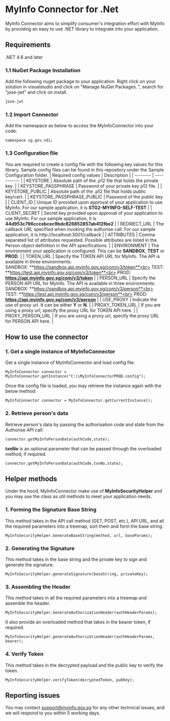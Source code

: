 # MyInfo Connector for .Net

MyInfo Connector aims to simplify consumer's integration effort with MyInfo by providing an easy to use .NET library to integrate into your application.

## Requirements

.NET 4.6 and later

### 1.1 NuGet Package Installation

Add the following nuget package to your application. Right click on your solution in visualstudio and click on "Manage NuGet Packages..", search for "jose-jwt" and click on install. 

```xml
jose-jwt
```

### 1.2 Import Connector

Add the namespace as below to access the MyInfoConnector into your code:

```.Net
namespace sg.gov.ndi;
```

### 1.3 Configuration file
You are required to create a config file with the following key values for this library. Sample config files can be found in this repository under the Sample Configuration folder.
| Required config values | Description |
| -------- | ----------- |
| KEYSTORE | Absolute path of the .p12 file that holds the private key. |
| KEYSTORE_PASSPHRASE | Password of your private key p12 file. |
| KEYSTORE_PUBLIC | Absolute path of the .p12 file that holds public key/cert.  |
| KEYSTORE_PASSPHRASE_PUBLIC | Password of the public key. |
| CLIENT_ID | Unique ID provided upon approval of your application to use MyInfo. For our sample application, it is **STG2-MYINFO-SELF-TEST** |
| CLIENT_SECRET | Secret key provided upon approval of your application to use MyInfo. For our sample application, it is **44d953c796cccebcec9bdc826852857ab412fbe2** |
| REDIRECT_URL | The callback URL specified when invoking the authorise call. For our sample application, it is http://localhost:3001/callback |
| ATTRIBUTES | Comma separated list of attributes requested. Possible attributes are listed in the Person object definition in the API specifications. |
| ENVIRONMENT | The environment your application is configured. This can be **SANDBOX**, **TEST** or **PROD**. |
| TOKEN_URL | Specify the TOKEN API URL for MyInfo. The API is available in three environments:<br> SANDBOX: **https://sandbox.api.myinfo.gov.sg/com/v3/token**<br> TEST: **https://test.api.myinfo.gov.sg/com/v3/token**<br> PROD:  **https://api.myinfo.gov.sg/com/v3/token** |
| PERSON_URL | Specify the PERSON API URL for MyInfo. The API is available in three environments:<br> SANDBOX: **https://sandbox.api.myinfo.gov.sg/com/v3/person**<br> TEST: **https://test.api.myinfo.gov.sg/com/v3/person**<br> PROD:  **https://api.myinfo.gov.sg/com/v3/person** |
| USE_PROXY | Indicate the use of proxy url. It can be either **Y** or **N**. |
| PROXY_TOKEN_URL | If you are using a proxy url, specify the proxy URL for TOKEN API here. |
| PROXY_PERSON_URL | If you are using a proxy url, specify the proxy URL for PERSON API here. |

## How to use the connector

### 1. Get a single instance of MyInfoConnector

Get a single instance of MyInfoConnector and load config file:

```
MyInfoConnector connector = MyInfoConnector.getInstance("C:\\MyInfoConnectorPROD.config");
```

Once the config file is loaded, you may retrieve the instance again with the below method:
```
MyInfoConnector connector = MyInfoConnector.getCurrentInstance();
```

### 2. Retrieve person's data
Retrieve person's data by passing the authorisation code and state from the Authorise API call:

```
connector.getMyInfoPersonData(authCode,state);
```
**txnNo** is an optional parameter that can be passed through the overloaded method, if required.
```
connector.getMyInfoPersonData(authCode,txnNo,state);
```

## Helper methods

Under the hood, MyInfoConnector make use of **MyInfoSecurityHelper** and you may use the class as util methods to meet your application needs.

### 1. Forming the Signature Base String
This method takes in the API call method (GET, POST, etc.), API URL, and all the required parameters into a treemap, sort them and form the base string.
```
MyInfoSecurityHelper.GenerateBaseString(method, url, baseParams);
```

### 2. Generating the Signature
This method takes in the base string and the private key to sign and generate the signature.
```
MyInfoSecurityHelper.generateSignature(baseString, privateKey);
```

### 3. Assembling the Header
This method takes in all the required parameters into a treemap and assemble the header.
```
MyInfoSecurityHelper.GenerateAuthorizationHeader(authHeaderParams);
```
It also provide an overloaded method that takes in the bearer token, if required.
```
MyInfoSecurityHelper.generateAuthorizationHeader(authHeaderParams, bearer);
```
### 4. Verify Token
This method takes in the decrypted payload and the public key to verify the token.
```
MyInfoSecurityHelper.verifyToken(decryptedToken, pubKey);
```

## Reporting issues

You may contact [support@myinfo.gov.sg](mailto:support@myinfo.gov.sg) for any other technical issues, and we will respond to you within 5 working days.
